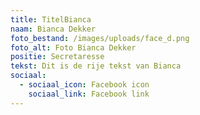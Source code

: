 ```yaml
---
title: TitelBianca
naam: Bianca Dekker
foto_bestand: /images/uploads/face_d.png
foto_alt: Foto Bianca Dekker
positie: Secretaresse
tekst: Dit is de rije tekst van Bianca
sociaal:
  - sociaal_icon: Facebook icon
    sociaal_link: Facebook link
---
```

